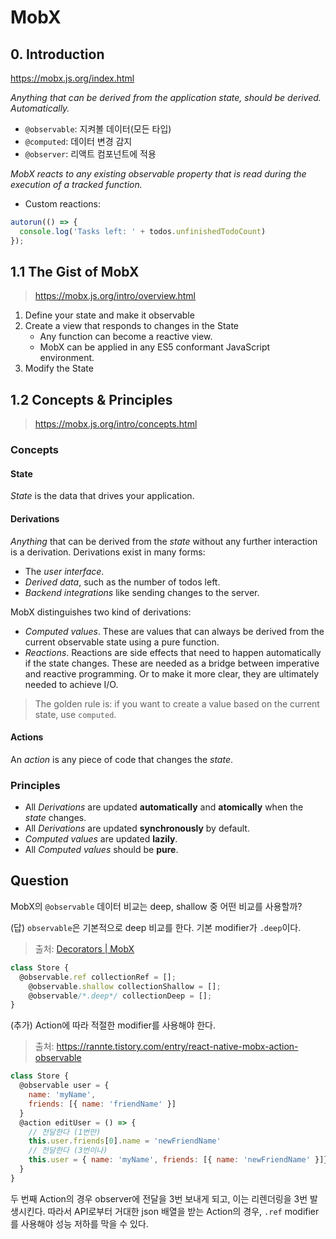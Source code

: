 # MobX

## 0. Introduction

https://mobx.js.org/index.html

*Anything that can be derived from the application state, should be derived. Automatically.*

- `@observable`: 지켜볼 데이터(모든 타입)
- `@computed`: 데이터 변경 감지
- `@observer`: 리액트 컴포넌트에 적용

*MobX reacts to any existing observable property that is read during the execution of a tracked function.*

- Custom reactions:

```javascript
autorun(() => {
  console.log('Tasks left: ' + todos.unfinishedTodoCount)
});
```

## 1.1 The Gist of MobX

> https://mobx.js.org/intro/overview.html

1. Define your state and make it observable
2. Create a view that responds to changes in the State
   - Any function can become a reactive view.
   - MobX can be applied in any ES5 conformant JavaScript environment.
3. Modify the State

## 1.2 Concepts & Principles

> https://mobx.js.org/intro/concepts.html

### Concepts

#### State

*State* is the data that drives your application.

#### Derivations

*Anything* that can be derived from the *state* without any further interaction is a derivation. Derivations exist in many forms:

- The *user interface*.
- *Derived data*, such as the number of todos left.
- *Backend integrations* like sending changes to the server.

MobX distinguishes two kind of derivations:

- *Computed values*. These are values that can always be derived from the current observable state using a pure function.
- *Reactions*. Reactions are side effects that need to happen automatically if the state changes. These are needed as a bridge between imperative and reactive programming. Or to make it more clear, they are ultimately needed to achieve I/O.

> The golden rule is: if you want to create a value based on the current state, use `computed`.

#### Actions

An *action* is any piece of code that changes the *state*.

### Principles

- All *Derivations* are updated **automatically** and **atomically** when the *state* changes.
- All *Derivations* are updated **synchronously** by default.
- *Computed values* are updated **lazily**.
- All *Computed values* should be **pure**.

## Question

MobX의 `@observable` 데이터 비교는 deep, shallow 중 어떤 비교를 사용할까?

(답) `observable`은 기본적으로 deep 비교를 한다. 기본 modifier가 `.deep`이다.

> 출처: [Decorators | MobX](https://mobx.js.org/refguide/modifiers.html)

```javascript
class Store {
  @observable.ref collectionRef = [];
	@observable.shallow collectionShallow = [];
	@observable/*.deep*/ collectionDeep = [];
}
```

(추가) Action에 따라 적절한 modifier를 사용해야 한다.

> 출처: https://rannte.tistory.com/entry/react-native-mobx-action-observable

```javascript
class Store {
  @observable user = {
    name: 'myName',
    friends: [{ name: 'friendName' }]
  }
  @action editUser = () => {
    // 전달한다 (1번만)
    this.user.friends[0].name = 'newFriendName'
    // 전달한다 (3번이나)
    this.user = { name: 'myName', friends: [{ name: 'newFriendName' }]}
  }
}
```

두 번째 Action의 경우 observer에 전달을 3번 보내게 되고, 이는 리렌더링을 3번 발생시킨다. 따라서 API로부터 거대한 json 배열을 받는 Action의 경우, `.ref` modifier를 사용해야 성능 저하를 막을 수 있다.

